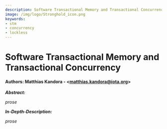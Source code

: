 ```yaml
---
description: Software Transactional Memory and Transactional Concurrency
image: /img/logo/Stronghold_icon.png
keywords:
- stm
- concurrency
- lockless
---
```


# Software Transactional Memory and Transactional Concurrency

#### Authors: Matthias Kandora - \<matthias.kandora@iota.org>

***Abstract:***

_prose_ 

***In-Depth-Description:***

_prose_ 